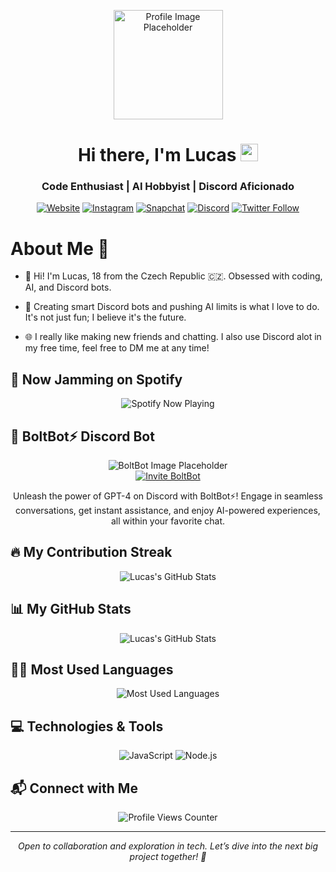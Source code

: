 <p align="center">
  <img src="https://cdn.discordapp.com/attachments/1146949837355483319/1181036932248121354/2db7ed04fc5f318f9d38bb95b7e2ebf6.png" alt="Profile Image Placeholder" width="175" height="175">
</p>

<h1 align="center">Hi there, I'm Lucas <img src="https://media.giphy.com/media/hvRJCLFzcasrR4ia7z/giphy.gif" width="28"></h1>
<h3 align="center">Code Enthusiast | AI Hobbyist | Discord Aficionado</h3>

<p align="center">
  <a href="https://lucas-portfolio.com"><img src="https://img.shields.io/badge/My_Portfolio-%23.svg?&style=for-the-badge&logo=&logoColor=white" alt="Website"></a>
  <a href="https://www.instagram.com/lucasdiscord"><img src="https://img.shields.io/badge/Follow_me_on_Instagram-E4405F?style=for-the-badge&logo=instagram&logoColor=white" alt="Instagram"></a>
  <a href="https://www.snapchat.com/add/czch0"><img src="https://img.shields.io/badge/Add_me_on_Snapchat-%23FFFC00.svg?&style=for-the-badge&logo=Snapchat&logoColor=white" alt="Snapchat"></a>
  <a href="https://discordapp.com/users/czch#0"><img alt="Discord" src="https://img.shields.io/badge/Chat_on_Discord-%237289DA.svg?&style=for-the-badge&logo=discord&logoColor=white"></a>
  <a href="https://twitter.com/vibranq"><img alt="Twitter Follow" src="https://img.shields.io/twitter/follow/vibranq?style=social"></a>
</p>

# About Me 🚀 
<p align="center">

- 👋 Hi! I'm Lucas, 18 from the Czech Republic 🇨🇿. Obsessed with coding, AI, and Discord bots.

- 🤖 Creating smart Discord bots and pushing AI limits is what I love to do. It's not just fun; I believe it's the future. 

- 🌐 I really like making new friends and chatting. I also use Discord alot in my free time, feel free to DM me at any time!
</p>

## 🎵 Now Jamming on Spotify

<p align="center">
  <!-- Spotify README integration - Replace '[YourSpotifyUserName]' with your Spotify username -->
  <img src="https://spotify-github-profile.vercel.app/api/view?uid=[YourSpotifyUserName]&cover_image=true&theme=novatorem" alt="Spotify Now Playing">
</p>

## 🤖 BoltBot⚡ Discord Bot

<p align="center">
  <img src="https://assets-global.website-files.com/623b578041aa1f5fc6e3adc2/623cd760c8b26764b350c5f6_Scaling%20%26%20Automating%20Moderation%20and%20Community%20Support.svg" alt="BoltBot Image Placeholder">
  <br>
  <a href="[BoltBot Invite Link]">
    <img src="https://img.shields.io/badge/Invite-BoltBot⚡-7289DA?style=for-the-badge&logo=discord&logoColor=white" alt="Invite BoltBot">
  </a>
</p>

<p align="center">
  Unleash the power of GPT-4 on Discord with BoltBot⚡! Engage in seamless conversations, get instant assistance, and enjoy AI-powered experiences, all within your favorite chat.
</p>

## 🔥 My Contribution Streak

<p align="center">
  <img src="https://github-readme-streak-stats.herokuapp.com/?user=LucasDiscordCzech&theme=black-ice&hide_border=true&stroke=0000&background=060A0CD0" alt="Lucas's GitHub Stats">
</p>

## 📊 My GitHub Stats

<p align="center">
  <img src="https://github-readme-stats.vercel.app/api?username=LucasDiscordCzech&show_icons=true&theme=tokyonight" alt="Lucas's GitHub Stats">
</p>

## 👨‍💻 Most Used Languages

<p align="center">
  <img src="https://github-readme-stats.vercel.app/api/top-langs/?username=LucasDiscordCzech&hide=html,css&theme=tokyonight&layout=compact&langs_count=6" alt="Most Used Languages">
</p>

## 💻 Technologies & Tools

<p align="center">
  <img alt="JavaScript" src="https://img.shields.io/badge/JavaScript-%23F7DF1E.svg?style=for-the-badge&logo=javascript&logoColor=black">
  <img alt="Node.js" src="https://img.shields.io/badge/Node.js-43853D?style=for-the-badge&logo=node-dot-js&logoColor=white">
  <!-- Add any additional badges of technologies and tools here -->
</p>

## 📬 Connect with Me

<p align="center">
  <img src="https://komarev.com/ghpvc/?username=LucasDiscordCzech&style=flat-square&label=Profile+Views" alt="Profile Views Counter">
</p>

---

<p align="center">
  <i>Open to collaboration and exploration in tech. Let’s dive into the next big project together! 🚀</i>
</p>
